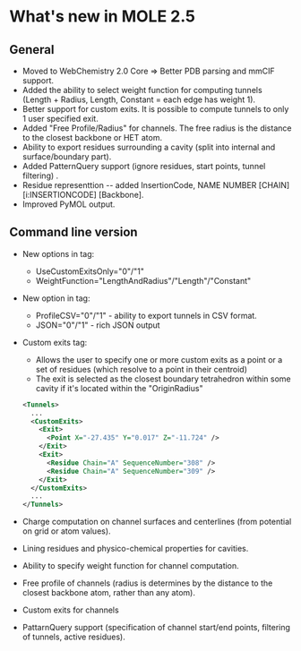 What's new in MOLE 2.5
======================

General
-------

- Moved to WebChemistry 2.0 Core => Better PDB parsing and mmCIF support.
- Added the ability to select weight function for computing tunnels (Length + Radius, Length, Constant = each edge has weight 1).
- Better support for custom exits. It is possible to compute tunnels to only 1 user specified exit.
- Added "Free Profile/Radius" for channels. The free radius is the distance to the closest backbone or HET atom.
- Ability to export residues surrounding a cavity (split into internal and surface/boundary part).
- Added PatternQuery support (ignore residues, start points, tunnel filtering) .
- Residue representtion -- added InsertionCode, NAME NUMBER [CHAIN] [i:INSERTIONCODE] [Backbone].
- Improved PyMOL output.

Command line version
--------------------

- New options in <Params> tag:
  * UseCustomExitsOnly="0"/"1"
  * WeightFunction="LengthAndRadius"/"Length"/"Constant"
- New option in <Export> tag:
  * ProfileCSV="0"/"1" - ability to export tunnels in CSV format.
  * JSON="0"/"1" - rich JSON output
- Custom exits tag:
  * Allows the user to specify one or more custom exits as a point or a set of residues (which resolve to a point in their centroid)
  * The exit is selected as the closest boundary tetrahedron within some cavity if it's located within the "OriginRadius"
  
  ```XML  
  <Tunnels>
    ...
    <CustomExits>
      <Exit>
        <Point X="-27.435" Y="0.017" Z="-11.724" />
      </Exit>
      <Exit>
        <Residue Chain="A" SequenceNumber="308" />
        <Residue Chain="A" SequenceNumber="309" />
      </Exit>
    </CustomExits>
    ...
  </Tunnels>
  ```
  
- Charge computation on channel surfaces and centerlines (from potential on grid or atom values).
- Lining residues and physico-chemical properties for cavities.
- Ability to specify weight function for channel computation.
- Free profile of channels (radius is determines by the distance to the closest backbone atom, rather than any atom).
- Custom exits for channels
- PattarnQuery support (specification of channel start/end points, filtering of tunnels, active residues).